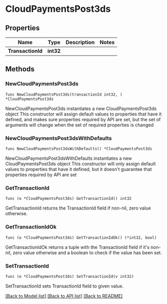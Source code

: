 # CloudPaymentsPost3ds

## Properties

Name | Type | Description | Notes
------------ | ------------- | ------------- | -------------
**TransactionId** | **int32** |  | 

## Methods

### NewCloudPaymentsPost3ds

`func NewCloudPaymentsPost3ds(transactionId int32, ) *CloudPaymentsPost3ds`

NewCloudPaymentsPost3ds instantiates a new CloudPaymentsPost3ds object
This constructor will assign default values to properties that have it defined,
and makes sure properties required by API are set, but the set of arguments
will change when the set of required properties is changed

### NewCloudPaymentsPost3dsWithDefaults

`func NewCloudPaymentsPost3dsWithDefaults() *CloudPaymentsPost3ds`

NewCloudPaymentsPost3dsWithDefaults instantiates a new CloudPaymentsPost3ds object
This constructor will only assign default values to properties that have it defined,
but it doesn't guarantee that properties required by API are set

### GetTransactionId

`func (o *CloudPaymentsPost3ds) GetTransactionId() int32`

GetTransactionId returns the TransactionId field if non-nil, zero value otherwise.

### GetTransactionIdOk

`func (o *CloudPaymentsPost3ds) GetTransactionIdOk() (*int32, bool)`

GetTransactionIdOk returns a tuple with the TransactionId field if it's non-nil, zero value otherwise
and a boolean to check if the value has been set.

### SetTransactionId

`func (o *CloudPaymentsPost3ds) SetTransactionId(v int32)`

SetTransactionId sets TransactionId field to given value.



[[Back to Model list]](../README.md#documentation-for-models) [[Back to API list]](../README.md#documentation-for-api-endpoints) [[Back to README]](../README.md)


